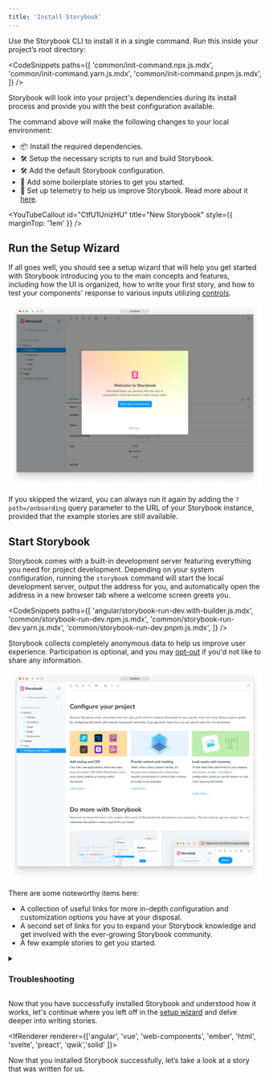 ```yaml
---
title: 'Install Storybook'
---
```


Use the Storybook CLI to install it in a single command. Run this inside your project’s root directory:

<!-- prettier-ignore-start -->

<CodeSnippets
  paths={[
   'common/init-command.npx.js.mdx',
   'common/init-command.yarn.js.mdx',
   'common/init-command.pnpm.js.mdx',
  ]}
/>

<!-- prettier-ignore-end -->

Storybook will look into your project's dependencies during its install process and provide you with the best configuration available.

The command above will make the following changes to your local environment:

- 📦 Install the required dependencies.
- 🛠 Setup the necessary scripts to run and build Storybook.
- 🛠 Add the default Storybook configuration.
- 📝 Add some boilerplate stories to get you started.
- 📡 Set up telemetry to help us improve Storybook. Read more about it [here](../configure/telemetry.md).

<YouTubeCallout id="CtfU1UnizHU" title="New Storybook" style={{ marginTop: '1em' }} />

<IfRenderer renderer='react'>

## Run the Setup Wizard

If all goes well, you should see a setup wizard that will help you get started with Storybook introducing you to the main concepts and features, including how the UI is organized, how to write your first story, and how to test your components' response to various inputs utilizing [controls](../essentials/controls).

![Storybook onboarding](./example-onboarding-wizard.png)

If you skipped the wizard, you can always run it again by adding the `?path=/onboarding` query parameter to the URL of your Storybook instance, provided that the example stories are still available.

</IfRenderer>

## Start Storybook

Storybook comes with a built-in development server featuring everything you need for project development. Depending on your system configuration, running the `storybook` command will start the local development server, output the address for you, and automatically open the address in a new browser tab where a welcome screen greets you.

<!-- prettier-ignore-start -->

<CodeSnippets
  paths={[
    'angular/storybook-run-dev.with-builder.js.mdx',
    'common/storybook-run-dev.npm.js.mdx',
    'common/storybook-run-dev.yarn.js.mdx',
    'common/storybook-run-dev.pnpm.js.mdx',
  ]}
/>

<!-- prettier-ignore-end -->

<Callout variant="info">

Storybook collects completely anonymous data to help us improve user experience. Participation is optional, and you may [opt-out](../configure/telemetry.md#how-to-opt-out) if you'd not like to share any information.

</Callout>

![Storybook welcome screen](./example-welcome.png)

There are some noteworthy items here:

- A collection of useful links for more in-depth configuration and customization options you have at your disposal.
- A second set of links for you to expand your Storybook knowledge and get involved with the ever-growing Storybook community.
- A few example stories to get you started.

<details>
<summary><h3 id="troubleshooting">Troubleshooting</h3></summary>

#### Run Storybook with other package managers

The Storybook CLI includes support for the industry's popular package managers (e.g., [Yarn](https://yarnpkg.com/), [npm](https://www.npmjs.com/), and [pnpm](https://pnpm.io/)) automatically detecting the one you are using when you initialize Storybook. However, if you want to use a specific package manager as the default, add the `--package-manager` flag to the installation command. For example:

<!-- prettier-ignore-start -->

<CodeSnippets
  paths={[
    'common/init-command-custom-package-manager.npx.js.mdx',
    'common/init-command-custom-package-manager.yarn.js.mdx',
    'common/init-command-custom-package-manager.pnpm.js.mdx',
  ]}
/>

<!-- prettier-ignore-end -->

#### The CLI doesn't detect my framework

If you're working with a custom environment set up or need set up Storybook manually, you can use the `--type` flag to specify the framework you need to use. Listed below are the supported frameworks and examples of how to use them:

| Framework      | Type             |
| -------------- | ---------------- |
| Angular        | `angular`        |
| Ember          | `ember`          |
| HTML           | `html`           |
| Next.js        | `nextjs`         |
| Preact         | `preact`         |
| Qwik           | `qwik`           |
| React          | `react`          |
| Server         | `server`         |
| Solid          | `solid`          |
| Svelte         | `svelte`         |
| Vue 2          | `vue`            |
| Vue 3          | `vue3`           |
| Web Components | `web-components` |

<!-- prettier-ignore-start -->

<CodeSnippets
  paths={[
    'common/init-command-manual-framework.npx.js.mdx',
    'common/init-command-manual-framework.yarn.js.mdx',
    'common/init-command-manual-framework.pnpm.js.mdx',
  ]}
/>

<!-- prettier-ignore-end -->

#### Run Storybook with Webpack 4

If you previously installed Storybook in a project that uses Webpack 4, it will no longer work. This is because Storybook now uses Webpack 5 by default. To solve this issue, we recommend you upgrade your project to Webpack 5 and then run the following command to migrate your project to the latest version of Storybook:

<!-- prettier-ignore-start -->

<CodeSnippets
  paths={[
    'common/storybook-automigrate.npm.js.mdx',
    'common/storybook-automigrate.pnpm.js.mdx',
    'common/storybook-automigrate.yarn.js.mdx'
  ]}
/>

<!-- prettier-ignore-end -->

<IfRenderer renderer='angular'>

#### Storybook doesn't work with my Angular project using the Angular CLI

Out of the box, adding Storybook to an Angular project using the Angular CLI requires you to run the installation command from the root of the project or, if you're working with a monorepo environment, from the directory where the Angular configuration file (i.e., `angular.json`) is located as it will be used to set up the builder configuration necessary to run Storybook. However, if you need, you can extend the builder configuration to customize Storybook's behavior. Listed below are the supported options:

| Configuration element        | Description                                                                                                                                                                                      |
| ---------------------------- | ------------------------------------------------------------------------------------------------------------------------------------------------------------------------------------------------ |
| `"browserTarget"`            | Build target to be served using the following format. <br/> `"example-project:builder:config"`                                                                                                   |
| `"tsConfig"`                 | Location of the TypeScript configuration file, relative to the current workspace. <br/> `"tsConfig": "./tsconfig.json"`.                                                                         |
| `"port"`                     | Port used by Storybook. <br/> `"port": 6006`                                                                                                                                                     |
| `"host"`                     | Set up a custom host for Storybook. <br/> `"host": "http://my-custom-host"`                                                                                                                      |
| `"configDir"`                | Storybook configuration directory location. <br/> `"configDir": ".storybook"`                                                                                                                    |
| `"https"`                    | Starts Storybook with HTTPS enabled. <br/> `"https": true` <br/> Requires custom certificate information.                                                                                        |
| `"sslCa"`                    | Provides an SSL certificate authority. <br/> `"sslCa": "your-custom-certificate-authority"` <br/> Optional usage with `"https"`                                                                  |
| `"sslCert"`                  | Provides an SSL certificate. <br/> `"sslCert": "your-custom-certificate"` <br/> Required for `https`                                                                                             |
| `"sslKey"`                   | Provides an SSL key to serve Storybook. <br/> `"sslKey": "your-ssl-key"`                                                                                                                         |
| `"smokeTest"`                | Exit Storybook after successful start. <br/> `"smokeTest": true`                                                                                                                                 |
| `"ci"`                       | Starts Storybook in CI mode (skips interactive prompts and will not open browser window). <br/> `"ci": true`                                                                                     |
| `"quiet"`                    | Filters Storybook verbose build output. <br/> `"quiet": true`                                                                                                                                    |
| `"docs"`                     | Starts Storybook in [documentation mode](../writing-docs/build-documentation.md#preview-storybooks-documentation). <br/> `"docs": true`                                                          |
| `"styles"`                   | Provide the location of the [application's styles](../configure/styling-and-css.md#importing-css-files) to be used with Storybook. <br/> `"styles": ["src/styles.css", "src/styles.scss"]` <br/> |
| `"stylePreprocessorOptions"` | Provides further customization for style preprocessors resolved to the workspace root. <br/> `"stylePreprocessorOptions": { "includePaths": ["src/styles"] }`                                    |

</IfRenderer>

<IfRenderer renderer='ember'>

#### The CLI doesn't support my Ember version

The Ember framework relies on an auxiliary package named [`@storybook/ember-cli-storybook`](https://www.npmjs.com/package/@storybook/ember-cli-storybook) to help you set up Storybook in your project. During the installation process you might run into the following warning message in your terminal:

```shell
The ember generate entity-name command requires an entity name to be specified.
For more details, use ember help.
```

It may be the case that you're using an outdated version of the package and you need to update it to the latest version to solve this issue.

</IfRenderer>

<IfRenderer renderer='svelte'>

#### Writing native Svelte stories

Storybook provides a Svelte addon maintained by the community, enabling you to write stories for your Svelte components using the template syntax. You'll need to take some additional steps to enable this feature.

Run the following command to install the addon.

<!-- prettier-ignore-start -->

<CodeSnippets
  paths={[
   'svelte/svelte-csf-addon-install.yarn.js.mdx',
   'svelte/svelte-csf-addon-install.npm.js.mdx',
   'svelte/svelte-csf-addon-install.pnpm.js.mdx',
  ]}
/>

<!-- prettier-ignore-end -->

Update your Storybook configuration file (i.e., `.storybook/main.js|ts`) to include it.

<!-- prettier-ignore-start -->

<CodeSnippets
  paths={[
   'svelte/main-config-csf-addon-register.js.mdx',
   'svelte/main-config-csf-addon-register.ts.mdx',
  ]}
/>

<!-- prettier-ignore-end -->

<Callout variant="info" style={{ marginBottom: "2rem" }}>

The community actively maintains the Svelte CSF addon but still lacks some features currently available in the official Storybook Svelte framework support. For more information, see [addon's documentation](https://github.com/storybookjs/addon-svelte-csf).

</Callout>

</IfRenderer>

### The installation process seems flaky and keeps failing

If you're still running into some issues during the installation process, we encourage you to check out the following resources:

<IfRenderer renderer='angular'>

- [Storybook's Angular README](https://github.com/storybookjs/storybook/tree/next/code/frameworks/angular) for more information on how to set up Storybook in your Angular project.
- [Storybook's help documentation](https://storybook.js.org/community#support) to contact the community and ask for help.

</IfRenderer>

<IfRenderer renderer='ember'>

- [Storybook's Ember README](https://github.com/storybookjs/storybook/tree/next/code/frameworks/ember) for more information on how to set up Storybook in your Ember project.
- [Storybook's help documentation](https://storybook.js.org/community#support) to contact the community and ask for help.

</IfRenderer>

<IfRenderer renderer='html'>

- [Storybook's HTML Webpack README](https://github.com/storybookjs/storybook/tree/next/code/frameworks/html-webpack5) for more information on how to set up Storybook in your HTML project with Webpack 5.
- [Storybook's HTML Vite README](https://github.com/storybookjs/storybook/tree/next/code/frameworks/html-vite) for more information on how to set up Storybook in your HTML project with Vite.
- [Storybook's help documentation](https://storybook.js.org/community#support) to contact the community and ask for help.

</IfRenderer>

<IfRenderer renderer='preact'>

- [Storybook's Preact Webpack README](https://github.com/storybookjs/storybook/tree/next/code/frameworks/preact-webpack5) for more information on how to set up Storybook in your Preact project with Webpack 5.
- [Storybook's Preact Vite README](https://github.com/storybookjs/storybook/tree/next/code/frameworks/preact-vite) for more information on how to set up Storybook in your Preact project with Vite.
- [Storybook's help documentation](https://storybook.js.org/community#support) to contact the community and ask for help.

</IfRenderer>

<IfRenderer renderer='qwik'>

- [Storybook's Qwik README](https://github.com/literalpie/storybook-framework-qwik) for more information on how to set up Storybook in your Qwik project.
- [Storybook's help documentation](https://storybook.js.org/community#support) to contact the community and ask for help.

</IfRenderer>

<IfRenderer renderer='react'>

- [Storybook's React Webpack README](https://github.com/storybookjs/storybook/tree/next/code/frameworks/react-webpack5) for more information on how to set up Storybook in your React project with Webpack 5.
- [Storybook's React Vite README](https://github.com/storybookjs/storybook/tree/next/code/frameworks/react-vite) for more information on how to set up Storybook in your React project with Vite.
- [Storybook's help documentation](https://storybook.js.org/community#support) to contact the community and ask for help.

</IfRenderer>

<IfRenderer renderer='solid'>

- [Storybook's SolidJS README](https://github.com/storybookjs/solidjs) for more information on how to set up Storybook in your SolidJS project.
- [Storybook's help documentation](https://storybook.js.org/community#support) to contact the community and ask for help.

</IfRenderer>

<IfRenderer renderer='svelte'>

- [Storybook's SvelteKit README](https://github.com/storybookjs/storybook/tree/next/code/frameworks/sveltekit) for more information on how to set up Storybook in your SvelteKit project.
- [Storybook's Svelte Webpack README](https://github.com/storybookjs/storybook/tree/next/code/frameworks/svelte-webpack5) for more information on how to set up Storybook in your Svelte project with Webpack 5.
- [Storybook's help documentation](https://storybook.js.org/community#support) to contact the community and ask for help.

</IfRenderer>

<IfRenderer renderer='vue'>

- [Storybook's Vue 2 Webpack README](https://github.com/storybookjs/storybook/tree/main/code/frameworks/vue-webpack5) for more information on how to set up Storybook in your Vue 2 project with Webpack 5.
- [Storybook's Vue 2 Vite README](https://github.com/storybookjs/storybook/tree/main/code/frameworks/vue-vite) for more information on how to set up Storybook in your Vue 2 project with Vite.
- [Storybook's Vue 3 Webpack README](https://github.com/storybookjs/storybook/tree/next/code/frameworks/vue3-webpack5) for more information on how to set up Storybook in your Vue 3 project with Webpack 5.
- [Storybook's Vue 3 Vite README](https://github.com/storybookjs/storybook/tree/next/code/frameworks/vue3-vite) for more information on how to set up Storybook in your Vue 3 project with Vite.
- [Storybook's help documentation](https://storybook.js.org/community#support) to contact the community and ask for help.

</IfRenderer>

<IfRenderer renderer='web-components'>

- [Storybook's Web Components Webpack README](https://github.com/storybookjs/storybook/tree/next/code/frameworks/web-components-webpack55) for more information on how to set up Storybook in your Web Components project with Webpack 5.
- [Storybook's Web Components Vite README](https://github.com/storybookjs/storybook/tree/next/code/frameworks/web-components-vite) for more information on how to set up Storybook in your Web Components project with Vite.
- [Storybook's help documentation](https://storybook.js.org/community#support) to contact the community and ask for help.

</IfRenderer>

</details>

<IfRenderer renderer='react'>

Now that you have successfully installed Storybook and understood how it works, let's continue where you left off in the [setup wizard](#run-the-setup-wizard) and delve deeper into writing stories.

</IfRenderer>

<IfRenderer renderer={['angular', 'vue', 'web-components', 'ember', 'html', 'svelte', 'preact', 'qwik','solid' ]}>

Now that you installed Storybook successfully, let’s take a look at a story that was written for us.

</IfRenderer>

